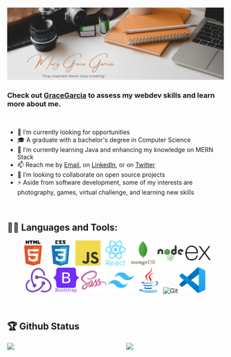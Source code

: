 ![Header](header.png)

### Check out [GraceGarcia](https://gracegarcia.vercel.app/) to assess my webdev skills and learn more about me.

<br >

- 🔭 I’m currently looking for opportunities
- 🎓 A graduate with a bachelor's degree in Computer Science
- 🌱 I’m currently learning Java and enhancing my knowledge on MERN Stack
- 📫 Reach me by [Email](mailto:gracegarcia0803@gmail.com?subject=Hello%20from%20your%20GitHub%20profile!), on [LinkedIn](https://www.linkedin.com/in/gracegarcia08/), or on [Twitter](https://twitter.com/__gracegarcia)
- 👯 I’m looking to collaborate on open source projects
- ⚡ Aside from software development, some of my interests are photography, games, virtual challenge, and learning new skills

 <br >
 
## 👨‍💻 Languages and Tools:
<p align="center"> 
  <img src="https://raw.githubusercontent.com/devicons/devicon/master/icons/html5/html5-original-wordmark.svg" alt="HTML5" width="60" height="60"/> 
  <img src="https://raw.githubusercontent.com/devicons/devicon/master/icons/css3/css3-original-wordmark.svg" alt="CSS3" width="60" height="60"/> 
  <img src="https://raw.githubusercontent.com/devicons/devicon/master/icons/javascript/javascript-original.svg" alt="Javascript" width="60" height="60"/> 
  <img src="https://raw.githubusercontent.com/devicons/devicon/master/icons/react/react-original-wordmark.svg" alt="React" width="60" height="60"/> 
  <img src="https://raw.githubusercontent.com/devicons/devicon/master/icons/mongodb/mongodb-original-wordmark.svg" alt="MongoDB" width="60" height="60"/>  
  <img src="https://raw.githubusercontent.com/devicons/devicon/master/icons/nodejs/nodejs-original-wordmark.svg" alt="NodeJS" width="60" height="60"/> 
  <img src="https://github.com/devicons/devicon/blob/master/icons/express/express-original.svg" alt="Express" width="60" height="60"/> 
  <img src="https://github.com/devicons/devicon/blob/master/icons/redux/redux-original.svg" alt="Redux" width="60" height="60"/> 
  <img src="https://raw.githubusercontent.com/devicons/devicon/master/icons/bootstrap/bootstrap-plain-wordmark.svg" alt="Bootstrap" width="60" height="60"/> 
  <img src="https://raw.githubusercontent.com/devicons/devicon/master/icons/sass/sass-original.svg" alt="SASS" width="60" height="60"/> 
  <img src="https://github.com/devicons/devicon/blob/master/icons/tailwindcss/tailwindcss-plain.svg" alt="TailwindCSS" width="60" height="60"/> 
  <img src="https://github.com/devicons/devicon/blob/master/icons/java/java-original.svg" alt="Java" width="60" height="60"/> 
  <img src="https://www.vectorlogo.zone/logos/git-scm/git-scm-icon.svg" alt="Git" width="60" height="60"/> 
  <img src="https://raw.githubusercontent.com/github/explore/80688e429a7d4ef2fca1e82350fe8e3517d3494d/topics/visual-studio-code/visual-studio-code.png" alt="VS Code" width="60" height="60"/> 
  
  </p>
<br >

## 🏆 Github Status

<img  src="https://github-readme-stats.vercel.app/api?username=garciagrace&show_icons=true&hide_border=true&theme=dark" width="45%" align="right" >

<img  src="https://github-readme-streak-stats.herokuapp.com/?user=garciagrace&theme=dark" width="45%" >
